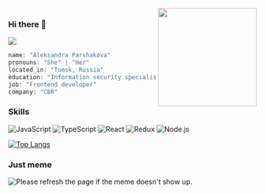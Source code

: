<img align='right' src='https://user-images.githubusercontent.com/5713670/87202985-820dcb80-c2b6-11ea-9f56-7ec461c497c3.gif' width='200'>

### Hi there 👋

![](https://visitor-badge.glitch.me/badge?page_id=tanestila)

```javascript
name: "Aleksandra Parshakova"
pronouns: "She" | "Her"
located_in: "Tomsk, Russia"
education: "Information security specialist"
job: "Frontend developer"
company: "CBR"
```

### Skills

![JavaScript](https://img.shields.io/badge/-JavaScript-000?&logo=JavaScript)
![TypeScript](https://img.shields.io/badge/-TypeScript-000?&logo=TypeScript)
![React](https://img.shields.io/badge/-React-000?&logo=React)
![Redux](https://img.shields.io/badge/-Redux-000?&logo=Redux)
![Node.js](https://img.shields.io/badge/-Node.js-000?&logo=node.js)


[![Top Langs](https://github-readme-stats.vercel.app/api/top-langs/?username=anuraghazra&layout=compact)](https://github.com/anuraghazra/github-readme-stats)

### Just meme

<img src='https://random-memer.herokuapp.com/' title="Meme" alt="Please refresh the page if the meme doesn't show up.">
